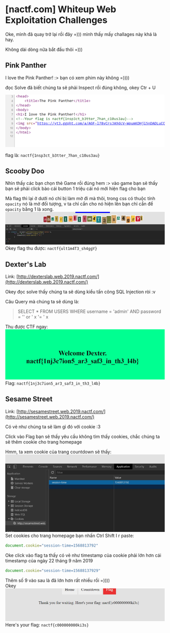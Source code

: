 # [nactf.com] Whiteup Web Exploitation Challenges
 
 Oke, mình đã quay trở lại rồi đây =))) mình thấy mấy challages này khá là hay. <br/>
 
 Không dài dòng nữa bắt đầu thôi =))) <br/>
 
## Pink Panther 
 
 I love the Pink Panther! :> bạn có xem phim này không =)))) <br>
 
 đọc Solve đã biết chúng ta sẽ phải Inspect rồi đúng không, okey Ctr + U 
 
 ![](src/1.jpg) <br>
 
 flag là: `nactf{1nsp3ct_b3tter_7han_c10us3au}` <br>
 
## Scooby Doo 
 
 Nhìn thấy các bạn chọn thẻ Game rồi đúng hem :> vào game bạn sẽ thấy bạn sẽ phải click bào cái button 1 triệu cái nó mới hiện flag cho bạn <br>
 
 Mà flag thì lại ở dưới nó chỉ bị làm mờ đi mà thôi, trong css có thuộc tính `opacity` nó là mờ đối tượng, v ta chỉ cần cho nó hiện lên bạn chỉ cần để `opacity` bằng 1 là xong. <br>
 ![](src/2.jpg) <br>
Okey flag thu được: `nactf{ult1m4T3_sh4ggY}`

## Dexter's Lab

Link: [http://dexterslab.web.2019.nactf.com/](http://dexterslab.web.2019.nactf.com/) <br>

Okey đọc solve thấy chúng ta sẽ dùng kiểu tấn công SQL Injection ròi :v <br>

Câu Query mà chúng ta sẽ dùng là: <br>
> SELECT * FROM USERS WHERE username = 'admin' AND password = '' or ' x '= ' x <br>

Thu được CTF ngay: <br>
![](src/3.jpg)
<br>
Flag: `nactf{1nj3c7ion5_ar3_saf3_in_th3_l4b}`

## Sesame Street

Link: [http://sesamestreet.web.2019.nactf.com/](http://sesamestreet.web.2019.nactf.com/) <br>

Có vẻ như chúng ta sẽ làm gì đó với cookie :3 <br>

Click vào Flag bạn sẽ thấy yêu cầu không tìm thấy cookies, chắc chúng ta sẽ thêm cookie cho trang homepage <br>

Hmm, ta xem cookie của trang countdown sẽ thấy: <br>
![](src/4.jpg)
Set cookies cho trang homepage bạn nhấn Ctrl Shift I r paste: <br>
```javascript
document.cookie="session-time=1568813792"
```
Oke click vào flag ta thấy có vẻ như timestamp của cookie phải lớn hơn cái timestamp của ngày 22 tháng 9 năm 2019
```javascript
document.cookie="session-time=15688137929"
```
Thêm số 9 vào sau là đã lớn hơn rất nhiều rồi =)))) <br>
Okey <br>
![](src/5.jpg)
Here's your flag: `nactf{c000000000ki3s}`

 
